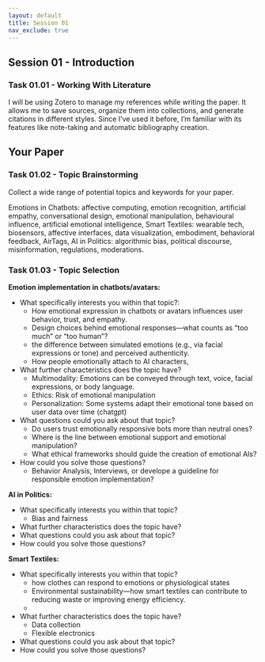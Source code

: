 ```yaml
---
layout: default
title: Session 01
nav_exclude: true
---
```


## Session 01 - Introduction

### Task 01.01 - Working With Literature

I will be using Zotero to manage my references while writing the paper. It allows me to save sources, organize them into collections, and generate citations in different styles. Since I’ve used it before, I’m familiar with its features like note-taking and automatic bibliography creation.

## Your Paper

### Task 01.02 - Topic Brainstorming

Collect a wide range of potential topics and keywords for your paper.

Emotions in Chatbots: affective computing, emotion recognition, artificial empathy, conversational design, emotional manipulation, behavioural influence, artificial emotional intelligence,
Smart Textiles: wearable tech, biosensors, affective interfaces, data visualization, embodiment, behavioral feedback, AirTags,
AI in Politics: algorithmic bias, political discourse, misinformation, regulations, moderations.

### Task 01.03 - Topic Selection

**Emotion implementation in chatbots/avatars:**

- What specifically interests you within that topic?:
  - How emotional expression in chatbots or avatars influences user behavior, trust, and empathy.
  - Design choices behind emotional responses—what counts as “too much” or “too human”?
  - the difference between simulated emotions (e.g., via facial expressions or tone) and perceived authenticity.
  - How people emotionally attach to AI characters,
- What further characteristics does the topic have?
  - Multimodality: Emotions can be conveyed through text, voice, facial expressions, or body language.
  - Ethics: Risk of emotional manipulation
  - Personalization: Some systems adapt their emotional tone based on user data over time (chatgpt)
- What questions could you ask about that topic?
  - Do users trust emotionally responsive bots more than neutral ones?
  - Where is the line between emotional support and emotional manipulation?
  - What ethical frameworks should guide the creation of emotional AIs?
- How could you solve those questions?
  - Behavior Analysis, Interviews, or develope a guideline for responsible emotion implementation?

**AI in Politics:**

- What specifically interests you within that topic?
  - Bias and fairness
- What further characteristics does the topic have?
- What questions could you ask about that topic?
- How could you solve those questions?

**Smart Textiles:**

- What specifically interests you within that topic?
  - how clothes can respond to emotions or physiological states
  - Environmental sustainability—how smart textiles can contribute to reducing waste or improving energy efficiency.
  -
- What further characteristics does the topic have?
  - Data collection
  - Flexible electronics
- What questions could you ask about that topic?
- How could you solve those questions?
